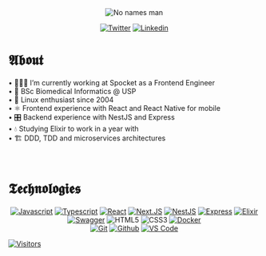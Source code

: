 <section align="center">

<img src="https://media.giphy.com/media/P5wPrhzZDdeJW/giphy.gif" alt="No names man"/>

[![Twitter](https://img.shields.io/badge/Twitter-black?style=for-the-badge&logo=twitter&logoColor=white)](https://www.twitter.com/girordo_)
[![Linkedin](https://img.shields.io/badge/Linkedin-black?style=for-the-badge&logo=linkedin&logoColor=white)](https://www.linkedin.com/in/targiroldo/)
  
</section>

# 𝕬𝖇𝖔𝖚𝖙

• 🧑🏻‍💻 I’m currently working at Spocket as a Frontend Engineer<br/>
• 🧬 BSc Biomedical Informatics @ USP<br/>
• 🐧 Linux enthusiast since 2004<br/>
• ⚛️ Frontend experience with React and React Native for mobile<br/>
• 🎛️ Backend experience with NestJS and Express<br/>
• 💧 Studying Elixir to work in a year with<br/>
• 🏗️ DDD, TDD and microservices architectures

<br/>

# 𝕿𝖊𝖈𝖍𝖓𝖔𝖑𝖔𝖌𝖎𝖊𝖘

<section align="center">

[![Javascript](https://img.shields.io/badge/Javascript-black?style=for-the-badge&logo=javascript&logoColor=white)](https://javascript.info/)
[![Typescript](https://img.shields.io/badge/Typescript-black?style=for-the-badge&logo=Typescript&logoColor=white)](https://www.typescriptlang.org/)
[![React](https://img.shields.io/badge/React-black?style=for-the-badge&logo=react&logoColor=white)](https://reactjs.org/)
[![Next.JS](https://img.shields.io/badge/Next.js-black?style=for-the-badge&logo=next.js&logoColor=white)](https://nextjs.org/)
[![NestJS](https://img.shields.io/badge/nestjs-black?style=for-the-badge&logo=nestjs&logoColor=white)](https://nestjs.com/)
[![Express](https://img.shields.io/badge/express-black?style=for-the-badge&logo=express&logoColor=white)](https://expressjs.com/)
[![Elixir](https://img.shields.io/badge/elixir-black?style=for-the-badge&logo=elixir&logoColor=white)](https://elixir-lang.org/)
[![Swagger](https://img.shields.io/badge/swagger-black?style=for-the-badge&logo=swagger&logoColor=white)](https://swagger.io/)
![HTML5](https://img.shields.io/badge/HTML5-black?style=for-the-badge&logo=html5&logoColor=white)
![CSS3](https://img.shields.io/badge/CSS3-black?style=for-the-badge&logo=css3&logoColor=white)
[![Docker](https://img.shields.io/badge/-Docker-black?style=for-the-badge&logo=docker&logoColor=white)](https://docker.com/)  
[![Git](https://img.shields.io/badge/-Git-black?style=for-the-badge&logo=git&logoColor=white)](https://git-scm.com/)
[![Github](https://img.shields.io/badge/GitHub-black?style=for-the-badge&logo=github&logoColor=white)](http://github.com/)
[![VS Code](https://img.shields.io/badge/-VS%20Code-black?style=for-the-badge&logo=visual-studio-code)](https://code.visualstudio.com/)

</section>

<section>

[![Visitors](https://visitor-badge.glitch.me/badge?page_id=github/girordo)](https://github.com/girordo)

</section>
